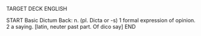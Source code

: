 TARGET DECK
ENGLISH

START
Basic
Dictum
Back: n. (pl. Dicta or -s) 1 formal expression of opinion. 2 a saying. [latin, neuter past part. Of dico say]
END
